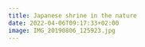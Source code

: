 ```yaml
---
title: Japanese shrine in the nature
date: 2022-04-06T09:17:33+02:00
image: IMG_20190806_125923.jpg
---
```


